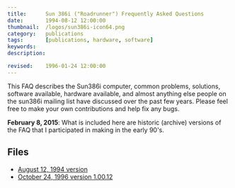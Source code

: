 ```yaml
---
title: 		Sun 386i ("Roadrunner") Frequently Asked Questions
date: 		1994-08-12 12:00:00
thumbnail: 	/logos/sun386i-icon64.png
category: 	publications
tags: 		[publications, hardware, software]
keywords:
description:

revised:	1996-01-24 12:00:00
---
```

This FAQ describes the Sun386i computer, common problems, solutions,
software available, hardware available, and almost anything else people
on the sun386i mailing list have discussed over the past few
years. Please feel free to make your own contributions and help fix any bugs.

**February 8, 2015**: What is included here are historic (archive)
versions of the FAQ that I participated in making in the early 90's.

## Files

* <a href="{{site.baseurl}}/assets/sun386i/sun386i-faq-19940812.txt">August 12, 1994 version</a>
* <a href="{{site.baseurl}}/assets/sun386i/sun386i-faq-19961024.txt">October 24, 1996 version 1.00.12</a>
